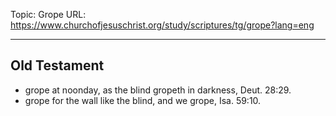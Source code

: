 Topic: Grope
URL: https://www.churchofjesuschrist.org/study/scriptures/tg/grope?lang=eng

---

## Old Testament

- grope at noonday, as the blind gropeth in darkness, Deut. 28:29.
- grope for the wall like the blind, and we grope, Isa. 59:10.

